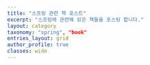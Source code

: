 ```yaml
---
title: "스프링 관련 책 포스트"
excerpt: "스프링에 관련해 읽은 책들을 포스팅 합니다."
layout: category
taxonomy: "spring", "book"
entries_layout: grid
author_profile: true
classes: wide
---
```

